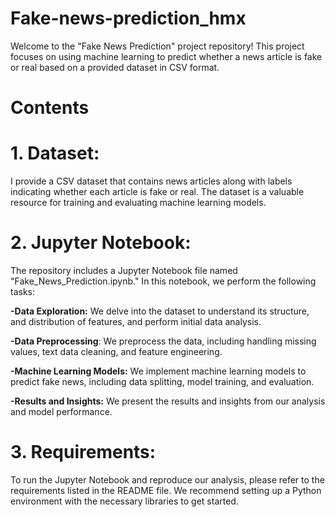 # Fake-news-prediction_hmx
Welcome to the "Fake News Prediction" project repository! This project focuses on using machine learning to predict whether a news article is fake or real based on a provided dataset in CSV format.
 

# Contents

# 1. Dataset: 
I provide a CSV dataset that contains news articles along with labels indicating whether each article is fake or real. The dataset is a valuable resource for training and evaluating machine learning models.

# 2. Jupyter Notebook:
The repository includes a Jupyter Notebook file named "Fake_News_Prediction.ipynb." In this notebook, we perform the following tasks:

**-Data Exploration:** 
We delve into the dataset to understand its structure, and distribution of features, and perform initial data analysis.

**-Data Preprocessing**: 
We preprocess the data, including handling missing values, text data cleaning, and feature engineering.

**-Machine Learning Models:** 
We implement machine learning models to predict fake news, including data splitting, model training, and evaluation.

**-Results and Insights:** 
We present the results and insights from our analysis and model performance.

# 3. Requirements:
To run the Jupyter Notebook and reproduce our analysis, please refer to the requirements listed in the README file. We recommend setting up a Python environment with the necessary libraries to get started.
